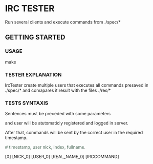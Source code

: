 # IRC TESTER #

Run several clients and execute commands from ./spec/* 

## GETTING STARTED

### USAGE

make


### TESTER EXPLANATION

IrcTester create multiple users that executes all commands presaved in ./spec/*
and comapares it result with the files ./res/*

### TESTS SYNTAXIS

Sentences must be preceded with some parameters

and user will be atutomaticly registered and logged in server.

After that, commands will be sent by the correct user in the required timestamp.

<span style="color:#4f6b5b"># timestamp, user nick, index, fullname</span>.


[0] [NICK_0] [USER_0] [REAL_NAME_0] [IRCCOMMAND]

